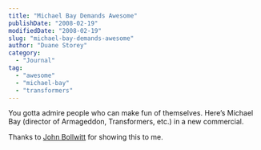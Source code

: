 ```yaml
---
title: "Michael Bay Demands Awesome"
publishDate: "2008-02-19"
modifiedDate: "2008-02-19"
slug: "michael-bay-demands-awesome"
author: "Duane Storey"
category:
  - "Journal"
tag:
  - "awesome"
  - "michael-bay"
  - "transformers"
---
```


You gotta admire people who can make fun of themselves. Here’s Michael Bay (director of Armageddon, Transformers, etc.) in a new commercial.

  
Thanks to [John Bollwitt](http://johnbollwitt.com) for showing this to me.